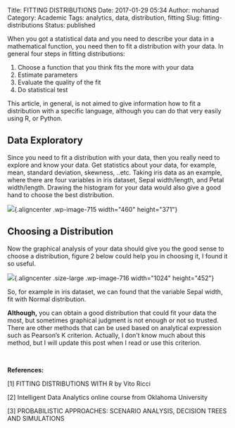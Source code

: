 Title: FITTING DISTRIBUTIONS
Date: 2017-01-29 05:34
Author: mohanad
Category: Academic
Tags: analytics, data, distribution, fitting
Slug: fitting-distributions
Status: published

When you got a statistical data and you need to describe your data in a mathematical function, you need then to fit a distribution with your data. In general four steps in fitting distributions:

1.  Choose a function that you think fits the more with your data
2.  Estimate parameters
3.  Evaluate the quality of the fit
4.  Do statistical test

This article, in general, is not aimed to give information how to fit a distribution with a specific language, although you can do that very easily using R, or Python.

Data Exploratory
----------------

Since you need to fit a distribution with your data, then you really need to explore and know your data. Get statistics about your data, for example, mean, standard deviation, skewness, ..etc. Taking iris data as an example, where there are four variables in iris dataset, Sepal width/length, and Petal width/length. Drawing the histogram for your data would also give a good hand to choose the best distribution.

![](http://mycodee.com/wp-content/uploads/2017/01/1-300x242.png){.aligncenter .wp-image-715 width="460" height="371"}

Choosing a Distribution
-----------------------

Now the graphical analysis of your data should give you the good sense to choose a distribution, figure 2 below could help you in choosing it, I found it so useful.

![](http://mycodee.com/wp-content/uploads/2017/01/Distribution-1024x452.png){.aligncenter .size-large .wp-image-716 width="1024" height="452"}

So, for example in iris dataset, we can found that the variable Sepal width, fit with Normal distribution.

**Although,** you can obtain a good distribution that could fit your data the most, but sometimes graphical judgment is not enough or not so trusted. There are other methods that can be used based on analytical expression such as Pearson’s K criterion. Actually, I don’t know much about this method, but I will update this post when I read or use this criterion.

 

**References:**

\[1\] FITTING DISTRIBUTIONS WITH R by Vito Ricci

\[2\] Intelligent Data Analytics online course from Oklahoma University

\[3\] PROBABILISTIC APPROACHES: SCENARIO ANALYSIS, DECISION TREES AND SIMULATIONS
